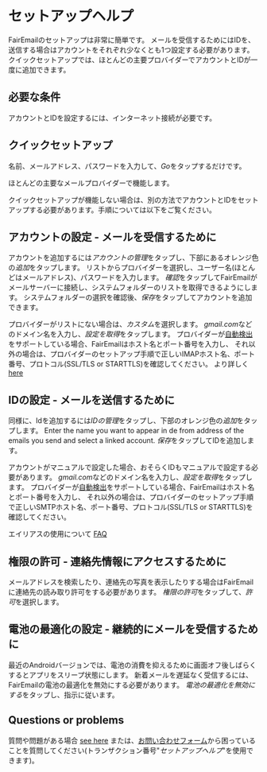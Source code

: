 # セットアップヘルプ

FairEmailのセットアップは非常に簡単です。 メールを受信するためにはIDを、送信する場合はアカウントをそれぞれ少なくとも1つ設定する必要があります。 クイックセットアップでは、ほとんどの主要プロバイダーでアカウントとIDが一度に追加できます。

## 必要な条件

アカウントとIDを設定するには、インターネット接続が必要です。

## クイックセットアップ

名前、メールアドレス、パスワードを入力して、*Go*をタップするだけです。

ほとんどの主要なメールプロバイダーで機能します。

クイックセットアップが機能しない場合は、別の方法でアカウントとIDをセットアップする必要があります。手順については以下をご覧ください。

## アカウントの設定 - メールを受信するために

アカウントを追加するには*アカウントの管理*をタップし、下部にあるオレンジ色の*追加*をタップします。 リストからプロバイダーを選択し、ユーザー名(ほとんどはメールアドレス)、パスワードを入力します。 *確認*をタップしてFairEmailがメールサーバーに接続し、システムフォルダーのリストを取得できるようにします。 システムフォルダーの選択を確認後、*保存*をタップしてアカウントを追加できます。

プロバイダーがリストにない場合は、*カスタム*を選択します。 *gmail.com*などのドメイン名を入力し、*設定を取得*をタップします。 プロバイダーが[自動検出](https://tools.ietf.org/html/rfc6186)をサポートしている場合、FairEmailはホスト名とポート番号を入力し、 それ以外の場合は、プロバイダーのセットアップ手順で正しいIMAPホスト名、ポート番号、プロトコル(SSL/TLS or STARTTLS)を確認してください。 より詳しく [here](https://github.com/M66B/FairEmail/blob/master/FAQ.md#authorizing-accounts)

## IDの設定 - メールを送信するために

同様に、Idを追加するには*IDの管理*をタップし、下部のオレンジ色の*追加*をタップします。 Enter the name you want to appear in de from address of the emails you send and select a linked account. *保存*をタップしてIDを追加します。

アカウントがマニュアルで設定した場合、おそらくIDもマニュアルで設定する必要があります。 *gmail.com*などのドメイン名を入力し、*設定を取得*をタップします。 プロバイダーが[自動検出](https://tools.ietf.org/html/rfc6186)をサポートしている場合、FairEmailはホスト名とポート番号を入力し、 それ以外の場合は、プロバイダーのセットアップ手順で正しいSMTPホスト名、ポート番号、プロトコル(SSL/TLS or STARTTLS)を確認してください。

エイリアスの使用について [FAQ](https://github.com/M66B/FairEmail/blob/master/FAQ.md#FAQ9)

## 権限の許可 - 連絡先情報にアクセスするために

メールアドレスを検索したり、連絡先の写真を表示したりする場合はFairEmailに連絡先の読み取り許可をする必要があります。 *権限の許可*をタップして、*許可*を選択します。

## 電池の最適化の設定 - 継続的にメールを受信するために

最近のAndroidバージョンでは、電池の消費を抑えるために画面オフ後しばらくするとアプリをスリープ状態にします。 新着メールを遅延なく受信するには、FairEmailの電池の最適化を無効にする必要があります。 *電池の最適化を無効にする*をタップし、指示に従います。

## Questions or problems

質問や問題がある場合 [see here](https://github.com/M66B/FairEmail/blob/master/FAQ.md) または、[お問い合わせフォーム](https://contact.faircode.eu/?product=fairemailsupport)から困っていることを質問してください(トランザクション番号"*セットアップヘルプ*"を使用できます)。